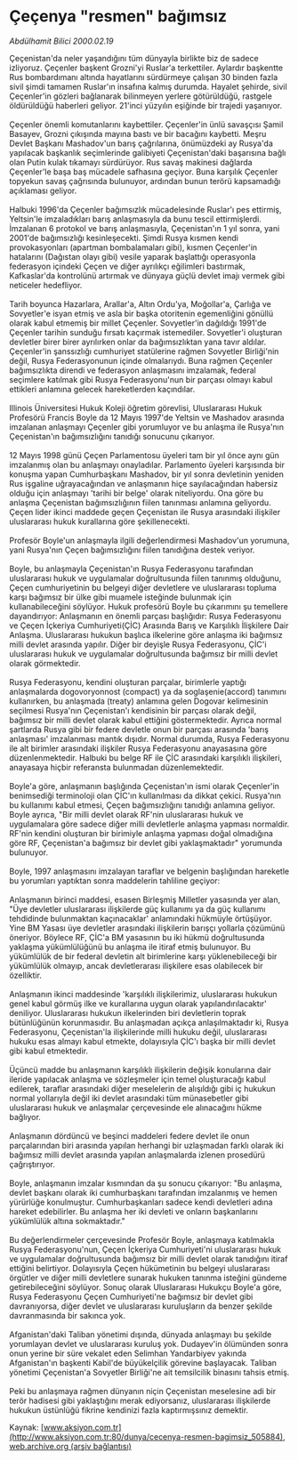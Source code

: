 # Çeçenya "resmen" bağımsız

*Abdülhamit Bilici 2000.02.19*

<div class="pNewsDetailMainContent" itemprop="articleBody">
 Çeçenistan'da neler yaşandığını tüm dünyayla birlikte biz de sadece izliyoruz. Çeçenler başkent Grozni'yi Ruslar'a terkettiler. Aylardır başkentte Rus bombardımanı altında hayatlarını sürdürmeye çalışan 30 binden fazla sivil şimdi tamamen Ruslar'ın insafına kalmış durumda. Hayalet şehirde, sivil Çeçenler'in gözleri bağlanarak bilinmeyen yerlere götürüldüğü, rastgele öldürüldüğü haberleri geliyor. 21'inci yüzyılın eşiğinde bir trajedi yaşanıyor.
 <br/>
 <br/>
 Çeçenler önemli komutanlarını kaybettiler. Çeçenler'in ünlü savaşçısı Şamil Basayev, Grozni çıkışında mayına bastı ve  bir bacağını kaybetti. Meşru Devlet Başkanı Mashadov'un barış çağrılarına, önümüzdeki ay Rusya'da yapılacak başkanlık seçimlerinde galibiyeti Çeçenistan'daki başarısına bağlı olan Putin kulak tıkamayı sürdürüyor. Rus savaş makinesi dağlarda Çeçenler'le başa baş mücadele safhasına geçiyor. Buna karşılık Çeçenler topyekun savaş çağrısında bulunuyor, ardından bunun terörü kapsamadığı açıklaması geliyor.
 <br/>
 <br/>
 Halbuki 1996'da Çeçenler bağımsızlık mücadelesinde Ruslar'ı pes ettirmiş, Yeltsin'le imzaladıkları barış anlaşmasıyla da bunu tescil ettirmişlerdi. İmzalanan 6 protokol ve barış anlaşmasıyla, Çeçenistan'ın 1 yıl sonra, yani 2001'de bağımsızlığı kesinleşecekti. Şimdi Rusya kısmen kendi provokasyonları (apartman bombalamaları gibi), kısmen Çeçenler'in hatalarını (Dağıstan olayı gibi) vesile yaparak başlattığı operasyonla federasyon içindeki Çeçen ve diğer ayrılıkçı eğilimleri bastırmak, Kafkaslar'da kontrolünü artırmak ve dünyaya güçlü devlet imajı vermek gibi neticeler hedefliyor.
 <br/>
 <br/>
 Tarih boyunca Hazarlara, Arallar'a, Altın Ordu'ya, Moğollar'a, Çarlığa ve Sovyetler'e isyan etmiş ve asla bir başka otoritenin egemenliğini gönüllü olarak kabul etmemiş bir millet Çeçenler. Sovyetler'in dağıldığı 1991'de Çeçenler tarihin sunduğu fırsatı kaçırmak istemediler. Sovyetler'i oluşturan devletler birer birer ayrılırken onlar da bağımsızlıktan yana tavır aldılar. Çeçenler'in şanssızlığı cumhuriyet statülerine rağmen Sovyetler Birliği'nin değil, Rusya Federasyonunun içinde olmalarıydı. Buna rağmen Çeçenler bağımsızlıkta direndi ve federasyon anlaşmasını imzalamak, federal seçimlere katılmak gibi Rusya Federasyonu'nun bir parçası olmayı kabul ettikleri anlamına gelecek hareketlerden kaçındılar.
 <br/>
 <br/>
 Illinois Üniversitesi Hukuk Koleji öğretim görevlisi, Uluslararası Hukuk Profesörü Francis Boyle da 12 Mayıs 1997'de Yeltsin ve Mashadov arasında imzalanan anlaşmayı Çeçenler gibi yorumluyor ve bu anlaşma ile Rusya'nın Çeçenistan'ın bağımsızlığını tanıdığı sonucunu çıkarıyor.
 <br/>
 <br/>
 12 Mayıs 1998 günü Çeçen Parlamentosu üyeleri tam bir yıl önce aynı gün imzalanmış olan bu anlaşmayı onayladılar. Parlamento üyeleri karşısında bir konuşma yapan Cumhurbaşkanı Mashadov, bir yıl sonra devletinin yeniden Rus işgaline uğrayacağından ve anlaşmanın hiçe sayılacağından habersiz olduğu için anlaşmayı 'tarihi bir belge' olarak niteliyordu. Ona göre bu anlaşma Çeçenistan bağımsızlığının fiilen tanınması anlamına geliyordu. Çeçen lider ikinci maddede geçen Çeçenistan ile Rusya arasındaki ilişkiler uluslararası hukuk kurallarına göre şekillenecekti.
 <br/>
 <br/>
 Profesör Boyle'un anlaşmayla ilgili değerlendirmesi Mashadov'un yorumuna, yani Rusya'nın Çeçen bağımsızlığını fiilen tanıdığına destek veriyor.
 <br/>
 <br/>
 Boyle, bu anlaşmayla Çeçenistan'ın Rusya Federasyonu tarafından uluslararası hukuk ve uygulamalar doğrultusunda fiilen tanınmış olduğunu, Çeçen cumhuriyetinin bu belgeyi diğer devletlere ve uluslararası topluma karşı bağımsız bir ülke gibi muamele isteğinde bulunmak için kullanabileceğini söylüyor. Hukuk profesörü Boyle bu çıkarımını şu temellere dayandırıyor: Anlaşmanın en önemli parçası başlığıdır: Rusya Federasyonu ve Çeçen İçkeriya Cumhuriyeti(ÇİC) Arasında Barış ve Karşılıklı İlişkilere Dair Anlaşma. Uluslararası hukukun başlıca ilkelerine göre anlaşma iki bağımsız milli devlet arasında yapılır. Diğer bir deyişle Rusya Federasyonu, ÇİC'i uluslararası hukuk ve uygulamalar doğrultusunda bağımsız bir milli devlet olarak görmektedir.
 <br/>
 <br/>
 Rusya Federasyonu, kendini oluşturan parçalar, birimlerle yaptığı anlaşmalarda dogovoryonnost (compact) ya da soglaşenie(accord) tanımını kullanırken, bu anlaşmada (treaty) anlamına gelen Dogovar kelimesinin seçilmesi Rusya'nın Çeçenistan'ı kendisinin bir parçası olarak değil, bağımsız bir milli devlet olarak kabul ettiğini göstermektedir. Ayrıca normal şartlarda Rusya gibi bir federe devletle onun bir parçası arasında 'barış anlaşması' imzalanması mantık dışıdır. Normal durumda, Rusya Federasyonu ile alt birimler arasındaki ilişkiler Rusya Federasyonu anayasasına göre düzenlenmektedir. Halbuki bu belge RF ile ÇİC arasındaki karşılıklı ilişkileri, anayasaya hiçbir referansta bulunmadan düzenlemektedir.
 <br/>
 <br/>
 Boyle'a göre, anlaşmanın başlığında Çeçenistan'ın ismi olarak Çeçenler'in benimsediği terminoloji olan ÇİC'ın kullanılması da dikkat çekici. Rusya'nın bu kullanımı kabul etmesi, Çeçen bağımsızlığını tanıdığı anlamına geliyor. Boyle ayrıca, "Bir milli devlet olarak RF'nin uluslararası hukuk ve uygulamalara göre sadece diğer milli devletlerle anlaşma yapması normaldir. RF'nin kendini oluşturan bir birimiyle anlaşma yapması doğal olmadığına göre RF, Çeçenistan'a bağımsız bir devlet gibi yaklaşmaktadır" yorumunda bulunuyor.
 <br/>
 <br/>
 Boyle, 1997 anlaşmasını imzalayan taraflar ve belgenin başlığından hareketle bu yorumları yaptıktan sonra maddelerin tahliline geçiyor:
 <br/>
 <br/>
 Anlaşmanın birinci maddesi, esasen Birleşmiş Milletler yasasında yer alan, "Üye devletler uluslararası ilişkilerde güç kullanımı ya da güç kullanımı tehdidinde bulunmaktan kaçınacaklar' anlamındaki hükmüyle örtüşüyor. Yine BM Yasası üye devletler arasındaki ilişkilerin barışçı yollarla çözümünü öneriyor. Böylece RF, ÇİC'a BM yasasının bu iki hükmü doğrultusunda yaklaşma yükümlülüğünü bu anlaşma ile itiraf etmiş bulunuyor. Bu yükümlülük de bir federal devletin alt birimlerine karşı yüklenebileceği bir yükümlülük olmayıp, ancak devletlerarası ilişkilere esas olabilecek bir özelliktir.
 <br/>
 <br/>
 Anlaşmanın ikinci maddesinde 'karşılıklı ilişkilerimiz, uluslararası hukukun genel kabul görmüş ilke ve kurallarına uygun olarak yapılandırılacaktır' deniliyor. Uluslararası hukukun ilkelerinden biri devletlerin toprak bütünlüğünün korunmasıdır. Bu anlaşmadan açıkça anlaşılmaktadır ki, Rusya Federasyonu, Çeçenistan'la ilişkilerinde milli hukuku değil, uluslararası hukuku esas almayı kabul etmekte, dolayısıyla ÇİC'ı başka bir milli devlet gibi kabul etmektedir.
 <br/>
 <br/>
 Üçüncü madde bu anlaşmanın karşılıklı ilişkilerin değişik konularına dair ileride yapılacak anlaşma ve sözleşmeler için temel oluşturacağı kabul edilerek, taraflar arasındaki diğer meselelerin de alışıldığı gibi iç hukukun normal yollarıyla değil iki devlet arasındaki tüm münasebetler gibi uluslararası hukuk ve anlaşmalar çerçevesinde ele alınacağını hükme bağlıyor.
 <br/>
 <br/>
 Anlaşmanın dördüncü ve beşinci maddeleri federe devlet ile onun parçalarından biri arasında yapılan herhangi bir uzlaşmadan farklı olarak iki bağımsız milli devlet arasında yapılan anlaşmalarda izlenen prosedürü çağrıştırıyor.
 <br/>
 <br/>
 Boyle, anlaşmanın imzalar kısmından da şu sonucu çıkarıyor: "Bu anlaşma, devlet başkanı olarak iki cumhurbaşkanı tarafından imzalanmış ve hemen yürürlüğe konulmuştur. Cumhurbaşkanları sadece kendi devletleri adına hareket edebilirler. Bu anlaşma her iki devleti ve onların başkanlarını yükümlülük altına sokmaktadır."
 <br/>
 <br/>
 Bu değerlendirmeler çerçevesinde Profesör Boyle, anlaşmaya katılmakla Rusya Federasyonu'nun, Çeçen İçkeriya Cumhuriyeti'ni uluslararası hukuk ve uygulamalar doğrultusunda bağımsız bir milli devlet olarak tanıdığını itiraf ettiğini belirtiyor. Dolayısıyla Çeçen hükümetinin bu belgeyi uluslararası örgütler ve diğer milli devletlere sunarak hukuken tanınma isteğini gündeme getirebileceğini söylüyor. Sonuç olarak Uluslararası Hukukçu Boyle'a göre, Rusya Federasyonu Çeçen Cumhuriyeti'ne bağımsız bir devlet gibi davranıyorsa, diğer devlet ve uluslararası kuruluşların da benzer şekilde davranmasında bir sakınca yok.
 <br/>
 <br/>
 Afganistan'daki Taliban yönetimi dışında, dünyada anlaşmayı bu şekilde yorumlayan devlet ve uluslararası kuruluş yok. Dudayev'in ölümünden sonra onun yerine bir süre vekalet eden Selimhan Yandarbiyev yakında Afganistan'ın başkenti Kabil'de büyükelçilik görevine başlayacak. Taliban yönetimi Çeçenistan'a Sovyetler Birliği'ne ait temsilcilik binasını tahsis etmiş.
 <br/>
 <br/>
 Peki bu anlaşmaya rağmen dünyanın niçin Çeçenistan meselesine adi bir terör hadisesi gibi yaklaştığını merak ediyorsanız, uluslararası ilişkilerde hukukun üstünlüğü fikrine kendinizi fazla kaptırmışsınız demektir.
 <br/>
</div>


Kaynak: [www.aksiyon.com.tr](http://www.aksiyon.com.tr:80/dunya/cecenya-resmen-bagimsiz_505884), [web.archive.org (arşiv bağlantısı)](http://web.archive.org/web/20150529213739/http://www.aksiyon.com.tr:80/dunya/cecenya-resmen-bagimsiz_505884)
